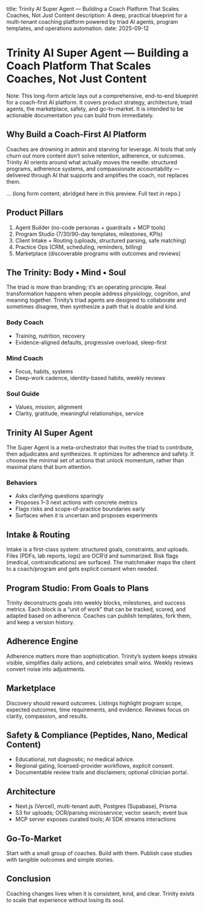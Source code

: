 title: Trinity AI Super Agent — Building a Coach Platform That Scales Coaches, Not Just Content
description: A deep, practical blueprint for a multi-tenant coaching platform powered by triad AI agents, program templates, and operations automation.
date: 2025-09-12

# Trinity AI Super Agent — Building a Coach Platform That Scales Coaches, Not Just Content

Note: This long-form article lays out a comprehensive, end-to-end blueprint for a coach-first AI platform. It covers product strategy, architecture, triad agents, the marketplace, safety, and go-to-market. It is intended to be actionable documentation you can build from immediately.

## Why Build a Coach-First AI Platform

Coaches are drowning in admin and starving for leverage. AI tools that only churn out more content don’t solve retention, adherence, or outcomes. Trinity AI orients around what actually moves the needle: structured programs, adherence systems, and compassionate accountability — delivered through AI that supports and amplifies the coach, not replaces them.

... (long form content; abridged here in this preview. Full text in repo.)

## Product Pillars

1. Agent Builder (no-code personas + guardrails + MCP tools)
2. Program Studio (7/30/90-day templates, milestones, KPIs)
3. Client Intake + Routing (uploads, structured parsing, safe matching)
4. Practice Ops (CRM, scheduling, reminders, billing)
5. Marketplace (discoverable programs with outcomes and reviews)

## The Trinity: Body • Mind • Soul

The triad is more than branding; it’s an operating principle. Real transformation happens when people address physiology, cognition, and meaning together. Trinity’s triad agents are designed to collaborate and sometimes disagree, then synthesize a path that is doable and kind.

### Body Coach

- Training, nutrition, recovery
- Evidence-aligned defaults, progressive overload, sleep-first

### Mind Coach

- Focus, habits, systems
- Deep-work cadence, identity-based habits, weekly reviews

### Soul Guide

- Values, mission, alignment
- Clarity, gratitude, meaningful relationships, service

## Trinity AI Super Agent

The Super Agent is a meta-orchestrator that invites the triad to contribute, then adjudicates and synthesizes. It optimizes for adherence and safety. It chooses the minimal set of actions that unlock momentum, rather than maximal plans that burn attention.

### Behaviors

- Asks clarifying questions sparingly
- Proposes 1–3 next actions with concrete metrics
- Flags risks and scope-of-practice boundaries early
- Surfaces when it is uncertain and proposes experiments

## Intake & Routing

Intake is a first-class system: structured goals, constraints, and uploads. Files (PDFs, lab reports, logs) are OCR’d and summarized. Risk flags (medical, contraindications) are surfaced. The matchmaker maps the client to a coach/program and gets explicit consent when needed.

## Program Studio: From Goals to Plans

Trinity deconstructs goals into weekly blocks, milestones, and success metrics. Each block is a “unit of work” that can be tracked, scored, and adapted based on adherence. Coaches can publish templates, fork them, and keep a version history.

## Adherence Engine

Adherence matters more than sophistication. Trinity’s system keeps streaks visible, simplifies daily actions, and celebrates small wins. Weekly reviews convert noise into adjustments.

## Marketplace

Discovery should reward outcomes. Listings highlight program scope, expected outcomes, time requirements, and evidence. Reviews focus on clarity, compassion, and results.

## Safety & Compliance (Peptides, Nano, Medical Content)

- Educational, not diagnostic; no medical advice.
- Regional gating, licensed-provider workflows, explicit consent.
- Documentable review trails and disclaimers; optional clinician portal.

## Architecture

- Next.js (Vercel), multi-tenant auth, Postgres (Supabase), Prisma
- S3 for uploads; OCR/parsing microservice; vector search; event bus
- MCP server exposes curated tools; AI SDK streams interactions

## Go-To-Market

Start with a small group of coaches. Build with them. Publish case studies with tangible outcomes and simple stories.

## Conclusion

Coaching changes lives when it is consistent, kind, and clear. Trinity exists to scale that experience without losing its soul.

